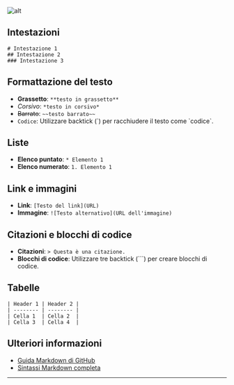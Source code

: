 ![alt](https://i.ibb.co/gzzZ8nM/markdown.png)

## Intestazioni

```
# Intestazione 1
## Intestazione 2
### Intestazione 3
```

## Formattazione del testo

- **Grassetto**: `**testo in grassetto**`
- *Corsivo*: `*testo in corsivo*`
- ~~Barrato~~: `~~testo barrato~~`
- `Codice`: Utilizzare backtick (\`) per racchiudere il testo come \`codice\`.

## Liste

- **Elenco puntato**: `* Elemento 1`
- **Elenco numerato**: `1. Elemento 1`

## Link e immagini

- **Link**: `[Testo del link](URL)`
- **Immagine**: `![Testo alternativo](URL dell'immagine)`

## Citazioni e blocchi di codice

- **Citazioni**: `> Questa è una citazione.`
- **Blocchi di codice**: Utilizzare tre backtick (\`\`\`) per creare blocchi di codice.

## Tabelle

```
| Header 1 | Header 2 |
| -------- | -------- |
| Cella 1  | Cella 2  |
| Cella 3  | Cella 4  |
```

## Ulteriori informazioni

- [Guida Markdown di GitHub](https://guides.github.com/pdfs/markdown-cheatsheet-online.pdf)
- [Sintassi Markdown completa](https://www.markdownguide.org/basic-syntax/)

---
